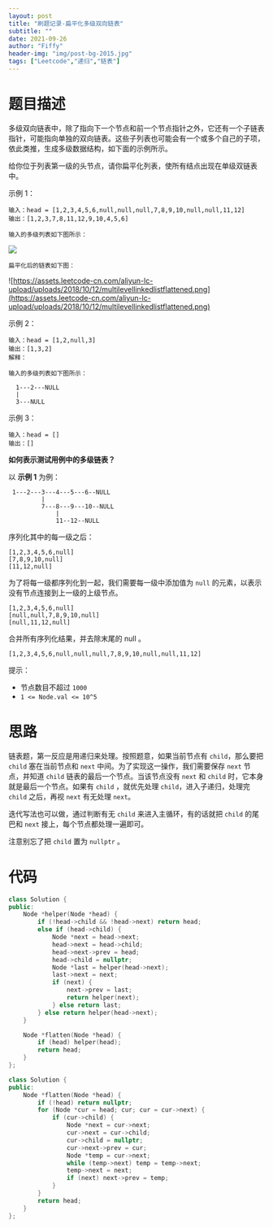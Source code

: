 ```yaml
---
layout: post
title: "刷题记录-扁平化多级双向链表"
subtitle: ""
date: 2021-09-26
author: "Fiffy"
header-img: "img/post-bg-2015.jpg"
tags: ["Leetcode","递归","链表"]
---
```


# 题目描述

多级双向链表中，除了指向下一个节点和前一个节点指针之外，它还有一个子链表指针，可能指向单独的双向链表。这些子列表也可能会有一个或多个自己的子项，依此类推，生成多级数据结构，如下面的示例所示。

给你位于列表第一级的头节点，请你扁平化列表，使所有结点出现在单级双链表中。

示例 1：

```
输入：head = [1,2,3,4,5,6,null,null,null,7,8,9,10,null,null,11,12]
输出：[1,2,3,7,8,11,12,9,10,4,5,6]

```

```
输入的多级列表如下图所示：
```

![](https://assets.leetcode-cn.com/aliyun-lc-upload/uploads/2018/10/12/multilevellinkedlist.png)

```
扁平化后的链表如下图：
```

![https://assets.leetcode-cn.com/aliyun-lc-upload/uploads/2018/10/12/multilevellinkedlistflattened.png](https://assets.leetcode-cn.com/aliyun-lc-upload/uploads/2018/10/12/multilevellinkedlistflattened.png)

示例 2：

```
输入：head = [1,2,null,3]
输出：[1,3,2]
解释：

输入的多级列表如下图所示：

  1---2---NULL
  |
  3---NULL
```

示例 3：

```
输入：head = []
输出：[]
```



**如何表示测试用例中的多级链表？**

以 **示例 1** 为例：

```
 1---2---3---4---5---6--NULL
         |
         7---8---9---10--NULL
             |
             11--12--NULL
```

序列化其中的每一级之后：

```
[1,2,3,4,5,6,null]
[7,8,9,10,null]
[11,12,null]
```

为了将每一级都序列化到一起，我们需要每一级中添加值为 `null` 的元素，以表示没有节点连接到上一级的上级节点。

```
[1,2,3,4,5,6,null]
[null,null,7,8,9,10,null]
[null,11,12,null]
```

合并所有序列化结果，并去除末尾的 null 。

```
[1,2,3,4,5,6,null,null,null,7,8,9,10,null,null,11,12]
```

提示：

- 节点数目不超过 `1000`
- `1 <= Node.val <= 10^5`

# 思路

链表题，第一反应是用递归来处理。按照题意，如果当前节点有 `child`，那么要把 `child` 塞在当前节点和 `next` 中间。为了实现这一操作，我们需要保存 `next` 节点，并知道 `child` 链表的最后一个节点。当该节点没有 `next` 和 `child` 时，它本身就是最后一个节点。如果有 `child` ，就优先处理 `child`，进入子递归，处理完 `child` 之后，再视 `next` 有无处理 `next`。

迭代写法也可以做，通过判断有无 `child` 来进入主循环，有的话就把 `child` 的尾巴和 `next` 接上，每个节点都处理一遍即可。

注意别忘了把 `child` 置为 `nullptr` 。

# 代码

```c++
class Solution {
public:
    Node *helper(Node *head) {
        if (!head->child && !head->next) return head;
        else if (head->child) {
            Node *next = head->next;
            head->next = head->child;
            head->next->prev = head;
            head->child = nullptr;
            Node *last = helper(head->next);
            last->next = next;
            if (next) {
                next->prev = last;
                return helper(next);
            } else return last;
        } else return helper(head->next);
    }

    Node *flatten(Node *head) {
        if (head) helper(head);
        return head;
    }
};
```

```c++
class Solution {
public:
    Node *flatten(Node *head) {
        if (!head) return nullptr;
        for (Node *cur = head; cur; cur = cur->next) {
            if (cur->child) {
                Node *next = cur->next;
                cur->next = cur->child;
                cur->child = nullptr;
                cur->next->prev = cur;
                Node *temp = cur->next;
                while (temp->next) temp = temp->next;
                temp->next = next;
                if (next) next->prev = temp;
            }
        }
        return head;
    }
};
```

